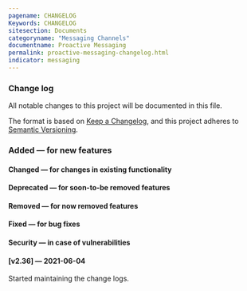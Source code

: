 ```yaml
---
pagename: CHANGELOG
Keywords: CHANGELOG
sitesection: Documents
categoryname: "Messaging Channels"
documentname: Proactive Messaging
permalink: proactive-messaging-changelog.html
indicator: messaging
---
```


### Change log

All notable changes to this project will be documented in this file.

The format is based on [Keep a Changelog](https://keepachangelog.com/), and this project adheres to [Semantic Versioning](https://semver.org/).

### Added — for new features

#### Changed — for changes in existing functionality

#### Deprecated — for soon-to-be removed features

#### Removed — for now removed features

#### Fixed — for bug fixes

#### Security — in case of vulnerabilities

#### [v2.36] — 2021-06-04

Started maintaining the change logs.

